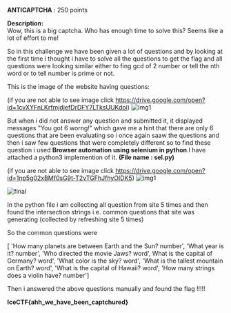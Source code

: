 <b>ANTICAPTCHA</b> : 250 points <br>

<b>Description:</b><br>
Wow, this is a big captcha. Who has enough time to solve this? Seems like a lot of effort to me!


So in this challenge we have been given a lot of questions and by looking at the first time i thought i have to solve all the questions to get the flag and all questions were looking similar either to fing gcd of 2 number or tell the nth word or to tell number is prime or not.

This is the image of the website having questions:

(if you are not able to see image click https://drive.google.com/open?id=1cvXYFnLKrfmjdjefDrDFY7LTksUUKdoi)
<img src="https://drive.google.com/open?id=1cvXYFnLKrfmjdjefDrDFY7LTksUUKdoi" alt="img1"/>

But when i did not answer any question and submitted it, it displayed messages "You got 6 worng!" which gave me a hint that there are only 6 questions that are been evaluating so i once again saaw the questions and then i saw few questions that were completely different so to find these question i used <b>Browser automation using selenium in  python</b>.I have attached a python3 implemention of it.  <b> (File name : sel.py)</b>

(if you are not able to see image click https://drive.google.com/open?id=1np5g02xBMf0sG9t-T2vTGFhJfhyOIDK5)
<img src="https://drive.google.com/open?id=1np5g02xBMf0sG9t-T2vTGFhJfhyOIDK5" alt="img1"/>

![final](https://user-images.githubusercontent.com/43247883/45549101-30c05c80-b844-11e8-9493-b29bd7856613.png)

In the python file i am collecting all question from site 5 times and then found the intersection strings i.e. common questions  that site was generating (collected by refreshing site 5 times)

So the common questions were

[ 'How many planets are between Earth and the Sun? number', 'What year is it? number', 'Who directed the movie Jaws? word', What is the capital of Germany? word', 'What color is the sky? word', 'What is the tallest mountain on Earth? word', 'What is the capital of Hawaii? word', 'How many strings does a violin have? number']

Then i answered the above questions manually and found the flag !!!!! 


<b>IceCTF{ahh_we_have_been_captchured}</b>
